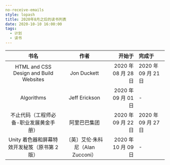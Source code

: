 ```yaml
---
no-receive-emails
style: lopash
title: 2020年8月之后的读书列表
date: 2020-10-10 16:00:00
tags:
  - 计划
  - 读书
---
```


|                     书名                      |               作者                |              开始于 | 完成于              |
| :-------------------------------------------: | :-------------------------------: | ------------------: | :------------------ |
|    HTML and CSS Design and Build Websites     |            Jon Duckett            | 2020 年 08 月 28 日 | 2020 年 09 月 21 日 |
|                  Algorithms                   |           Jeff Erickson           | 2020 年 09 月 01 日 | -                   |
|    不止代码（工程师必备-职业发展黄金手册）    |           阿里巴巴集团            | 2020 年 09 月 22 日 | 2020 年 09 月 27 日 |
| Unity 着色器和屏幕特效开发秘笈（原书第 2 版） | 〔英〕艾伦·朱科尼（Alan Zucconi） | 2020 年 10 月 09 日 | -                   |
